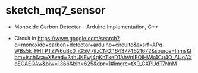 # sketch_mq7_sensor

- Monoxide Carbon Detector - Arduino Implementation, C++

- Circuit in https://www.google.com/search?q=monoxide+carbon+detector+arduino+circuito&sxsrf=APq-WBs5k_FHTPTZW6qBx0_iG5M7iIzCNQ:1643774621672&source=lnms&tbm=isch&sa=X&ved=2ahUKEwj4gKnTkeD1AhVnIEQIHWk4Cu4Q_AUoAXoECAEQAw&biw=1366&bih=625&dpr=1#imgrc=tX9_CXPUdT7NnM
